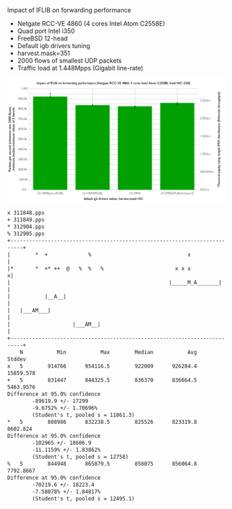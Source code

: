 Impact of IFLIB on forwarding performance
  - Netgate RCC-VE 4860 (4 cores Intel Atom C2558E)
  - Quad port Intel i350
  - FreeBSD 12-head
  - Default igb drivers tuning
  - harvest.mask=351
  - 2000 flows of smallest UDP packets
  - Traffic load at 1.448Mpps (Gigabit line-rate)

![Impact of IFLIB on forwarding performance](graph.png)

```
x 311848.pps
+ 311849.pps
* 312904.pps
% 312905.pps
+--------------------------------------------------------------------------+
|        *  +             %                               x                |
|*       *  +* ++  @   %  %   %                       x x x               x|
|                                                   |_____M_A_______|      |
|           |__A__|                                                        |
|   |___AM___|                                                             |
|                    |___AM__|                                             |
+--------------------------------------------------------------------------+
    N           Min           Max        Median           Avg        Stddev
x   5        914766      954116.5        922009      926284.4     15859.578
+   5        831447      844325.5        836370      836664.5     5463.9576
Difference at 95.0% confidence
        -89619.9 +/- 17299
        -9.6752% +/- 1.70696%
        (Student's t, pooled s = 11861.3)
*   5        808986      832238.5        825526      823319.8      8602.824
Difference at 95.0% confidence
        -102965 +/- 18606.9
        -11.1159% +/- 1.83862%
        (Student's t, pooled s = 12758)
%   5        844948      865879.5        858075      856064.8     7792.8667
Difference at 95.0% confidence
        -70219.6 +/- 18223.4
        -7.58078% +/- 1.84817%
        (Student's t, pooled s = 12495.1)
```

